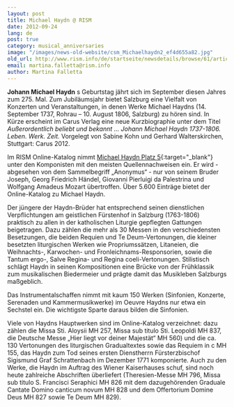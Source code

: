 ```yaml
---
layout: post
title: Michael Haydn @ RISM
date: 2012-09-24
lang: de
post: true
category: musical_anniversaries
image: "/images/news-old-website/csm_Michaelhaydn2_ef4d655a82.jpg"
old_url: http://www.rism.info/de/startseite/newsdetails/browse/61/article/64/michael-haydn-rism.html
email: martina.falletta@rism.info
author: Martina Falletta
---
```


**Johann Michael Haydn** s Geburtstag jährt sich im September diesen Jahres zum 275. Mal. Zum Jubiläumsjahr bietet Salzburg eine Vielfalt von Konzerten und Veranstaltungen, in denen Werke Michael Haydns (14. September 1737, Rohrau – 10. August 1806, Salzburg) zu hören sind. In Kürze erscheint im Carus Verlag eine neue Kurzbiographie unter dem Titel _Außerordentlich beliebt und bekannt … Johann Michael Haydn 1737-1806. Leben. Werk. Zeit._ Vorgelegt von Sabine Kohn und Gerhard Walterskirchen, Stuttgart: Carus 2012.

Im RISM Online-Katalog nimmt [Michael Haydn Platz 5](https://opac.rism.info/search?View=rism&author=michael+haydn){:target="_blank"} unter den Komponisten mit den meisten Quellennachweisen ein. Er wird - abgesehen von dem Sammelbegriff „Anonymus“ - nur von seinem Bruder Joseph, Georg Friedrich Händel, Giovanni Pierluigi da Palestrina und Wolfgang Amadeus Mozart übertroffen. Über 5.600 Einträge bietet der Online-Katalog zu Michael Haydn.

Der jüngere der Haydn-Brüder hat entsprechend seinen dienstlichen Verpflichtungen am geistlichen Fürstenhof in Salzburg (1763-1806) praktisch zu allen in der katholischen Liturgie gepflegten Gattungen beigetragen. Dazu zählen die mehr als 30 Messen in den verschiedensten Besetzungen, die beiden Requien und Te Deum-Vertonungen, die kleiner besetzten liturgischen Werken wie Propriumssätzen, Litaneien, die Weihnachts-, Karwochen- und Fronleichnams-Responsorien, sowie die Tantum ergo-, Salve Regina- und Regina coeli-Vertonungen. Stilistisch schlägt Haydn in seinen Kompositionen eine Brücke von der Frühklassik zum musikalischen Biedermeier und prägte damit das Musikleben Salzburgs maßgeblich.

Das Instrumentalschaffen nimmt mit kaum 150 Werken (Sinfonien, Konzerte, Serenaden und Kammermusikwerke) im Oeuvre Haydns nur etwa ein Sechstel ein. Die wichtigste Sparte daraus bilden die Sinfonien.

Viele von Haydns Hauptwerken sind im Online-Katalog verzeichnet: dazu zählen die Missa Sti. Aloysii MH 257, Missa sub titulo Sti. Leopoldi MH 837, die Deutsche Messe „Hier liegt vor deiner Majestät“ MH 560) und die ca. 130 Vertonungen des liturgischen Gradualtextes sowie das Requiem in c MH 155, das Haydn zum Tod seines ersten Dienstherrn Fürsterzbischof Sigismund Graf Schrattenbach im Dezember 1771 komponierte. Auch zu den Werke, die Haydn im Auftrag des Wiener Kaiserhauses schuf, sind noch heute zahlreiche Abschriften überliefert (Theresien-Messe MH 796, Missa sub titulo S. Francisci Seraphici MH 826 mit dem dazugehörenden Graduale Cantate Domino canticum novum MH 828 und dem Offertorium Domine Deus MH 827 sowie Te Deum MH 829).
